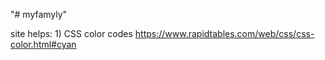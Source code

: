 "# myfamyly" 

site helps:
1)
CSS color codes
https://www.rapidtables.com/web/css/css-color.html#cyan

